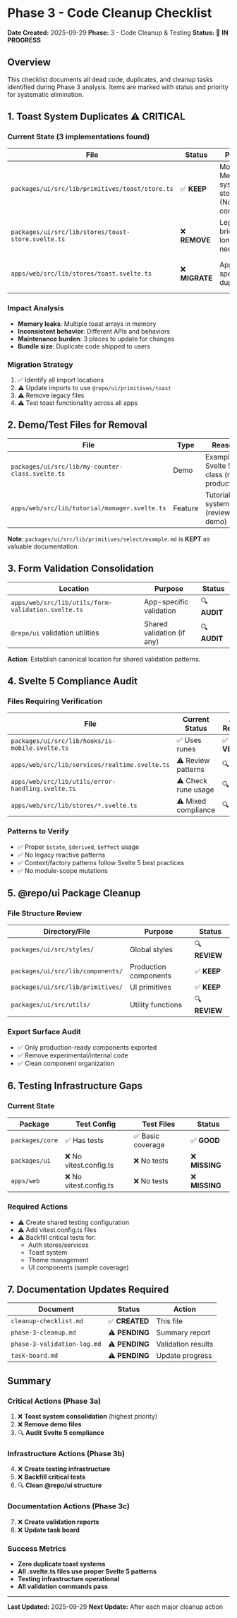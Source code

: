 # Phase 3 - Code Cleanup Checklist

**Date Created:** 2025-09-29
**Phase:** 3 - Code Cleanup & Testing
**Status:** 🔄 **IN PROGRESS**

## Overview

This checklist documents all dead code, duplicates, and cleanup tasks identified during Phase 3 analysis. Items are marked with status and priority for systematic elimination.

## 1. Toast System Duplicates ⚠️ **CRITICAL**

### Current State (3 implementations found)

| File | Status | Purpose | Action |
|------|--------|---------|--------|
| `packages/ui/src/lib/primitives/toast/store.ts` | ✅ **KEEP** | Modern Melt UI system store (Node-compatible) | Canonical source |
| `packages/ui/src/lib/stores/toast-store.svelte.ts` | ❌ **REMOVE** | Legacy bridge (no longer needed) | Delete + update imports |
| `apps/web/src/lib/stores/toast.svelte.ts` | ❌ **MIGRATE** | App-specific duplicate | Replace with @repo/ui import |

### Impact Analysis
- **Memory leaks**: Multiple toast arrays in memory
- **Inconsistent behavior**: Different APIs and behaviors
- **Maintenance burden**: 3 places to update for changes
- **Bundle size**: Duplicate code shipped to users

### Migration Strategy
1. ✅ Identify all import locations
2. ⚠️ Update imports to use `@repo/ui/primitives/toast`
3. ⚠️ Remove legacy files
4. ⚠️ Test toast functionality across all apps

## 2. Demo/Test Files for Removal

| File | Type | Reason | Status |
|------|------|--------|--------|
| `packages/ui/src/lib/my-counter-class.svelte.ts` | Demo | Example Svelte 5 class (not production) | ❌ **REMOVE** |
| `apps/web/src/lib/tutorial/manager.svelte.ts` | Feature | Tutorial system (review if demo) | 🔍 **REVIEW** |

**Note**: `packages/ui/src/lib/primitives/select/example.md` is **KEPT** as valuable documentation.

## 3. Form Validation Consolidation

| Location | Purpose | Status |
|----------|---------|--------|
| `apps/web/src/lib/utils/form-validation.svelte.ts` | App-specific validation | 🔍 **AUDIT** |
| `@repo/ui` validation utilities | Shared validation (if any) | 🔍 **AUDIT** |

**Action**: Establish canonical location for shared validation patterns.

## 4. Svelte 5 Compliance Audit

### Files Requiring Verification

| File | Current Status | Audit Required |
|------|----------------|----------------|
| `packages/ui/src/lib/hooks/is-mobile.svelte.ts` | ✅ Uses runes | ✅ **VERIFIED** |
| `apps/web/src/lib/services/realtime.svelte.ts` | ⚠️ Review patterns | 🔍 **AUDIT** |
| `apps/web/src/lib/utils/error-handling.svelte.ts` | ⚠️ Check rune usage | 🔍 **AUDIT** |
| `apps/web/src/lib/stores/*.svelte.ts` | ⚠️ Mixed compliance | 🔍 **AUDIT** |

### Patterns to Verify
- ✅ Proper `$state`, `$derived`, `$effect` usage
- ✅ No legacy reactive patterns
- ✅ Context/factory patterns follow Svelte 5 best practices
- ✅ No module-scope mutations

## 5. @repo/ui Package Cleanup

### File Structure Review

| Directory/File | Purpose | Status |
|----------------|---------|--------|
| `packages/ui/src/styles/` | Global styles | 🔍 **REVIEW** |
| `packages/ui/src/lib/components/` | Production components | ✅ **KEEP** |
| `packages/ui/src/lib/primitives/` | UI primitives | ✅ **KEEP** |
| `packages/ui/src/utils/` | Utility functions | 🔍 **REVIEW** |

### Export Surface Audit
- ✅ Only production-ready components exported
- ✅ Remove experimental/internal code
- ✅ Clean component organization

## 6. Testing Infrastructure Gaps

### Current State
| Package | Test Config | Test Files | Status |
|---------|-------------|------------|--------|
| `packages/core` | ✅ Has tests | ✅ Basic coverage | ✅ **GOOD** |
| `packages/ui` | ❌ No vitest.config.ts | ❌ No tests | ❌ **MISSING** |
| `apps/web` | ❌ No vitest.config.ts | ❌ No tests | ❌ **MISSING** |

### Required Actions
- ⚠️ Create shared testing configuration
- ⚠️ Add vitest.config.ts files
- ⚠️ Backfill critical tests for:
  - Auth stores/services
  - Toast system
  - Theme management
  - UI components (sample coverage)

## 7. Documentation Updates Required

| Document | Status | Action |
|----------|--------|--------|
| `cleanup-checklist.md` | ✅ **CREATED** | This file |
| `phase-3-cleanup.md` | ⚠️ **PENDING** | Summary report |
| `phase-3-validation-log.md` | ⚠️ **PENDING** | Validation results |
| `task-board.md` | ⚠️ **PENDING** | Update progress |

## Summary

### Critical Actions (Phase 3a)
1. ❌ **Toast system consolidation** (highest priority)
2. ❌ **Remove demo files**
3. 🔍 **Audit Svelte 5 compliance**

### Infrastructure Actions (Phase 3b)
4. ❌ **Create testing infrastructure**
5. ❌ **Backfill critical tests**
6. 🔍 **Clean @repo/ui structure**

### Documentation Actions (Phase 3c)
7. ❌ **Create validation reports**
8. ❌ **Update task board**

### Success Metrics
- **Zero duplicate toast systems**
- **All .svelte.ts files use proper Svelte 5 patterns**
- **Testing infrastructure operational**
- **All validation commands pass**

---

**Last Updated:** 2025-09-29
**Next Update:** After each major cleanup action